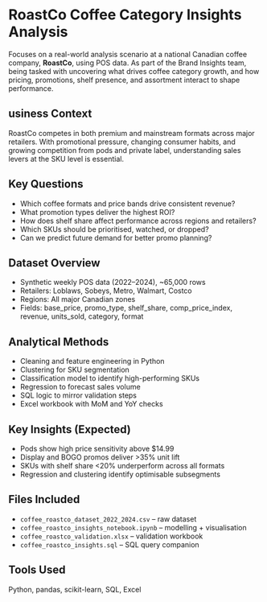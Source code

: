 # RoastCo Coffee Category Insights Analysis

Focuses on a real-world analysis scenario at a national Canadian coffee company, **RoastCo**, using POS data. As part of the Brand Insights team, being tasked with uncovering what drives coffee category growth, and how pricing, promotions, shelf presence, and assortment interact to shape performance.

## usiness Context

RoastCo competes in both premium and mainstream formats across major retailers. With promotional pressure, changing consumer habits, and growing competition from pods and private label, understanding sales levers at the SKU level is essential.

## Key Questions
- Which coffee formats and price bands drive consistent revenue?
- What promotion types deliver the highest ROI?
- How does shelf share affect performance across regions and retailers?
- Which SKUs should be prioritised, watched, or dropped?
- Can we predict future demand for better promo planning?

## Dataset Overview
- Synthetic weekly POS data (2022–2024), ~65,000 rows
- Retailers: Loblaws, Sobeys, Metro, Walmart, Costco
- Regions: All major Canadian zones
- Fields: base_price, promo_type, shelf_share, comp_price_index, revenue, units_sold, category, format

## Analytical Methods
- Cleaning and feature engineering in Python
- Clustering for SKU segmentation
- Classification model to identify high-performing SKUs
- Regression to forecast sales volume
- SQL logic to mirror validation steps
- Excel workbook with MoM and YoY checks

## Key Insights (Expected)
- Pods show high price sensitivity above $14.99
- Display and BOGO promos deliver >35% unit lift
- SKUs with shelf share <20% underperform across all formats
- Regression and clustering identify optimisable subsegments

## Files Included
- `coffee_roastco_dataset_2022_2024.csv` – raw dataset
- `coffee_roastco_insights_notebook.ipynb` – modelling + visualisation
- `coffee_roastco_validation.xlsx` – validation workbook
- `coffee_roastco_insights.sql` – SQL query companion

## Tools Used
Python, pandas, scikit-learn, SQL, Excel
